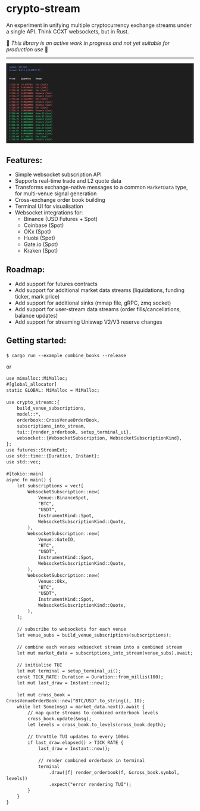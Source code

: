 # crypto-stream
An experiment in unifying multiple cryptocurrency exchange streams under a single API. Think CCXT websockets, but in Rust.

:construction: *This library is an active work in progress and not yet suitable for production use* :construction:

---

<p align="center">
  <img src="demo.gif" alt="animated" />
</p>

## Features:
* Simple websocket subscription API
* Supports real-time trade and L2 quote data
* Transforms exchange-native messages to a common `MarketData` type, for multi-venue signal generation
* Cross-exchange order book building
* Terminal UI for visualisation
* Websocket integrations for:
    * Binance (USD Futures + Spot)
    * Coinbase (Spot)
    * OKx (Spot)
    * Huobi (Spot)
    * Gate.io (Spot)
    * Kraken (Spot)

## Roadmap:
* Add support for futures contracts
* Add support for additional market data streams (liquidations, funding ticker, mark price)
* Add support for additional sinks (mmap file, gRPC, zmq socket)
* Add support for user-stream data streams (order fills/cancellations, balance updates)
* Add support for streaming Uniswap V2/V3 reserve changes


## Getting started:
`$ cargo run --example combine_books --release`

or 

```rust, no_run
use mimalloc::MiMalloc;
#[global_allocator]
static GLOBAL: MiMalloc = MiMalloc;

use crypto_stream::{
    build_venue_subscriptions,
    model::*,
    orderbook::CrossVenueOrderBook,
    subscriptions_into_stream,
    tui::{render_orderbook, setup_terminal_ui},
    websocket::{WebsocketSubscription, WebsocketSubscriptionKind},
};
use futures::StreamExt;
use std::time::{Duration, Instant};
use std::vec;

#[tokio::main]
async fn main() {
    let subscriptions = vec![
        WebsocketSubscription::new(
            Venue::BinanceSpot,
            "BTC",
            "USDT",
            InstrumentKind::Spot,
            WebsocketSubscriptionKind::Quote,
        ),
        WebsocketSubscription::new(
            Venue::GateIO,
            "BTC",
            "USDT",
            InstrumentKind::Spot,
            WebsocketSubscriptionKind::Quote,
        ),
        WebsocketSubscription::new(
            Venue::Okx,
            "BTC",
            "USDT",
            InstrumentKind::Spot,
            WebsocketSubscriptionKind::Quote,
        ),
    ];

    // subscribe to websockets for each venue
    let venue_subs = build_venue_subscriptions(subscriptions);

    // combine each venues websocket stream into a combined stream
    let mut market_data = subscriptions_into_stream(venue_subs).await;

    // initialise TUI
    let mut terminal = setup_terminal_ui();
    const TICK_RATE: Duration = Duration::from_millis(100);
    let mut last_draw = Instant::now();

    let mut cross_book = CrossVenueOrderBook::new("BTC/USD".to_string(), 10);
    while let Some(msg) = market_data.next().await {
        // map quote streams to combined orderbook levels
        cross_book.update(&msg);
        let levels = cross_book.to_levels(cross_book.depth);

        // throttle TUI updates to every 100ms
        if last_draw.elapsed() > TICK_RATE {
            last_draw = Instant::now();

            // render combined orderbook in terminal
            terminal
                .draw(|f| render_orderbook(f, &cross_book.symbol, levels))
                .expect("error rendering TUI");
        }
    }
}
```
